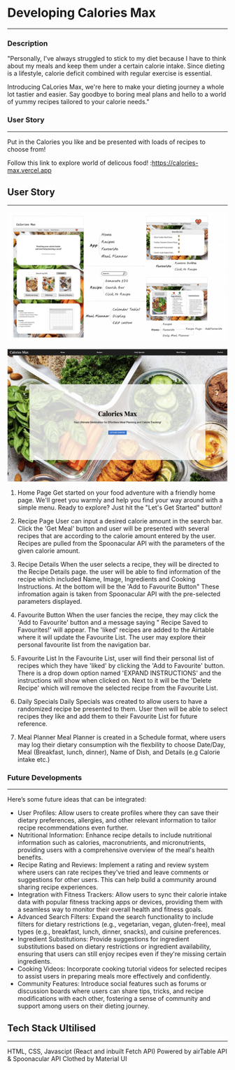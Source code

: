# Developing Calories Max

---

### Description

"Personally, I've always struggled to stick to my diet because I have to think about my meals and keep them under a certain calorie intake. Since dieting is a lifestyle, calorie deficit combined with regular exercise is essential.

Introducing CaLories Max, we're here to make your dieting journey a whole lot tastier and easier. Say goodbye to boring meal plans and hello to a world of yummy recipes tailored to your calorie needs."

### User Story

---

Put in the Calories you like and be presented with loads of recipes to choose from!

Follow this link to explore world of delicous food! :https://calories-max.vercel.app

## User Story

---

![alt text](/src/images/Wireframe-caloriesMax.png)

![alt text](/src/images/caloriesMaxHomepg.png)

1. Home Page
   Get started on your food adventure with a friendly home page. We'll greet you warmly and help you find your way around with a simple menu. Ready to explore? Just hit the "Let's Get Started" button!

2. Recipe Page
   User can input a desired calorie amount in the search bar. Click the 'Get Meal' button and user will be presented with several recipes that are according to the calorie amount entered by the user. Recipes are pulled from the Spoonacular API with the parameters of the given calorie amount.

3. Recipe Details
   When the user selects a recipe, they will be directed to the Recipe Details page. the user will be able to find information of the recipe which included Name, Image, Ingredients and Cooking Instructions. At the bottom will be the 'Add to Favourite Button" These infromation again is taken from Spoonacular API with the pre-selected parameters displayed.

4. Favourite Button
   When the user fancies the recipe, they may click the 'Add to Favourite' button and a message saying " Recipe Saved to Favourites!' will appear. The 'liked' recipes are added to the Airtable where it will update the Favourite List. The user may explore their personal favourite list from the navigation bar.

5. Favourite List
   In the Favourite List, user will find their personal list of recipes which they have 'liked' by clicking the 'Add to Favourite' button. There is a drop down option named 'EXPAND INSTRUCTIONS' and the instructions will show when clicked on. Next to it will be the 'Delete Recipe' which will remove the selected recipe from the Favourite List.

6. Daily Specials
   Daily Specials was created to allow users to have a randomized recipe be presented to them. User then will be able to select recipes they like and add them to their Favourite List for future reference.

7. Meal Planner
   Meal Planner is created in a Schedule format, where users may log their dietary consumption wih the flexbility to choose Date/Day, Meal (Breakfast, lunch, dinner), Name of Dish, and Details (e.g Calorie intake etc.)

### Future Developments

---

Here’s some future ideas that can be integrated:

- User Profiles: Allow users to create profiles where they can save their dietary preferences, allergies, and other relevant information to tailor recipe recommendations even further.
- Nutritional Information: Enhance recipe details to include nutritional information such as calories, macronutrients, and micronutrients, providing users with a comprehensive overview of the meal's health benefits.
- Recipe Rating and Reviews: Implement a rating and review system where users can rate recipes they've tried and leave comments or suggestions for other users. This can help build a community around sharing recipe experiences.
- Integration with Fitness Trackers: Allow users to sync their calorie intake data with popular fitness tracking apps or devices, providing them with a seamless way to monitor their overall health and fitness goals.
- Advanced Search Filters: Expand the search functionality to include filters for dietary restrictions (e.g., vegetarian, vegan, gluten-free), meal types (e.g., breakfast, lunch, dinner, snacks), and cuisine preferences.
- Ingredient Substitutions: Provide suggestions for ingredient substitutions based on dietary restrictions or ingredient availability, ensuring that users can still enjoy recipes even if they're missing certain ingredients.
- Cooking Videos: Incorporate cooking tutorial videos for selected recipes to assist users in preparing meals more effectively and confidently.
- Community Features: Introduce social features such as forums or discussion boards where users can share tips, tricks, and recipe modifications with each other, fostering a sense of community and support among users on their dieting journey.

## Tech Stack Ultilised

---

HTML, CSS, Javascipt (React and inbuilt Fetch API)
Powered by airTable API & Spoonacular API
Clothed by Material UI
